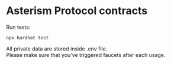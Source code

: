# Asterism Protocol contracts

Run tests: 
```shell
npx hardhat test
```

All private data are stored inside .env file.  
Please make sure that you've triggered faucets after each usage.
